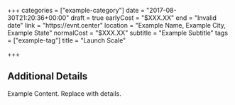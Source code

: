 +++
categories = ["example-category"]
date = "2017-08-30T21:20:36+00:00"
draft = true
earlyCost = "$XXX.XX"
end = "Invalid date"
link = "https://evnt.center"
location = "Example Name, Example City, Example State"
normalCost = "$XXX.XX"
subtitle = "Example Subtitle"
tags = ["example-tag"]
title = "Launch Scale"

+++

<!--more-->

## Additional Details

Example Content. Replace with details.
